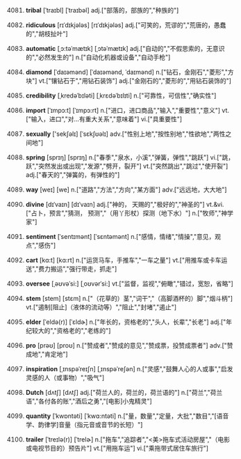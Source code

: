 4081. **tribal**
[ˈtraɪbl]  [ˈtraɪbəl]
adj.["部落的，部族的","种族的"]  

4082. **ridiculous**
[rɪˈdɪkjələs]  [rɪˈdɪkjələs]
adj.["可笑的，荒谬的","荒唐的，愚蠢的","胡枝扯叶"]  

4083. **automatic**
[ˌɔ:təˈmætɪk]  [ˌɔtəˈmætɪk]
adj.["自动的","不假思索的，无意识的","必然发生的"]  n.["自动化机器或设备","自动手枪"]  

4084. **diamond**
[ˈdaɪəmənd]  [ˈdaɪəmənd, ˈdaɪmənd]
n.["钻石，金刚石","菱形","方块"]  vt.["镶钻石于","用钻石装饰"]  adj.["金刚石的","菱形的","用钻石装饰的"]  

4085. **credibility**
[ˌkredəˈbɪləti]  [ˌkrɛdəˈbɪlɪti]
n.["可靠性，可信性","确实性"]  

4086. **import**
[ˈɪmpɔ:t]  [ˈɪmpɔ:rt]
n.["进口，进口商品","输入","重要性","意义"]  vt.["输入，进口","对…有重大关系","意味着"]  vi.["具重要性"]  

4087. **sexually**
['sekʃəlɪ]  [ˈsɛkʃʊəlɪ]
adv.["性别上地","按性别地","性欲地","两性之间地"]  

4088. **spring**
[sprɪŋ]  [sprɪŋ]
n.["春季","泉水，小溪","弹簧，弹性","跳跃"]  vi.["跳，跃","突然发出或出现","发源","劈开，裂开"]  vt.["突然跳出","跳过","使开裂"]  adj.["春天的","弹簧的，有弹性的"]  

4089. **way**
[weɪ]  [we]
n.["道路","方法","方向","某方面"]  adv.["远远地，大大地"]  

4090. **divine**
[dɪˈvaɪn]  [dɪˈvaɪn]
adj.["神的， 天赐的","极好的","神圣的"]  vt.&vi.["占卜，预言","猜测， 预测","（用丫形杖）探测（地下水）"]  n.["牧师","神学家"]  

4091. **sentiment**
[ˈsentɪmənt]  [ˈsɛntəmənt]
n.["感情，情绪","情操","意见，观点","感伤"]  

4092. **cart**
[kɑ:t]  [kɑ:rt]
n.["运货马车，手推车","一车之量"]  vt.["用推车或卡车运送","费力搬运","强行带走，抓走"]  

4093. **oversee**
[ˌəʊvəˈsi:]  [ˌoʊvərˈsi:]
vt.["监督，监视","俯瞰","错过，宽恕，省略"]  

4094. **stem**
[stem]  [stɛm]
n.["（花草的）茎","词干","（高脚酒杯的）脚","烟斗柄"]  vt.["遏制[阻止]（液体的流动等）","阻止","封堵","遏止"]  

4095. **elder**
[ˈeldə(r)]  [ˈɛldɚ]
n.["年长的，资格老的","头人，长辈","长老"]  adj.["年纪较大的","资格老的","老练的"]  

4096. **pro**
[prəʊ]  [proʊ]
n.["赞成者","赞成的意见","赞成票，投赞成票者"]  adv.["赞成地","肯定地"]  

4097. **inspiration**
[ˌɪnspəˈreɪʃn]  [ˌɪnspəˈreʃən]
n.["灵感","鼓舞人心的人或事","启发灵感的人（或事物）","吸气"]  

4098. **Dutch**
[dʌtʃ]  [dʌtʃ]
adj.["荷兰人的，荷兰的，荷兰语的"]  n.["荷兰","荷兰语","各付各的账","酒后之勇","[电影]小鬼精灵"]  

4099. **quantity**
[ˈkwɒntəti]  [ˈkwɑ:ntəti]
n.["量，数量","定量，大批","数目","[语音学、韵律学]音量（指元音或音节的长短）"]  

4100. **trailer**
[ˈtreɪlə(r)]  [ˈtrelɚ]
n.["拖车","追踪者","<美>拖车式活动房屋","（电影或电视节目的）预告片"]  vt.["用拖车运"]  vi.["乘拖带式居住车旅行"]  

